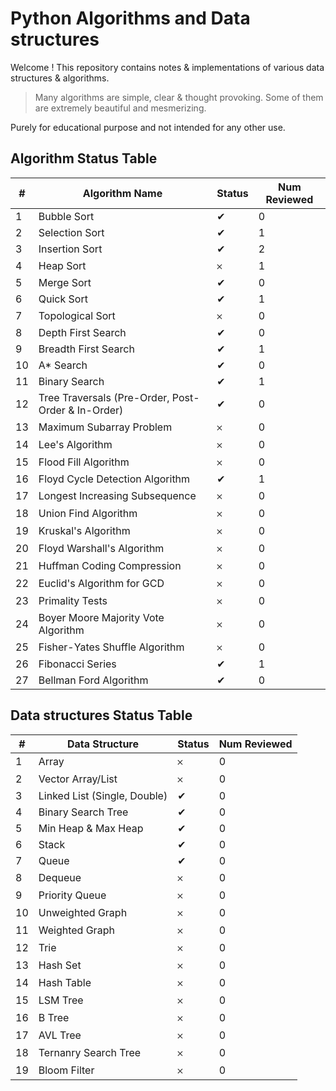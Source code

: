 # Python Algorithms and Data structures

Welcome ! This repository contains notes & implementations of various data structures & algorithms. 

> Many algorithms are simple, clear & thought provoking. Some of them are extremely beautiful and mesmerizing.

Purely for educational purpose and not intended for any other use.

## Algorithm Status Table

| # | Algorithm Name | Status | Num Reviewed |
| -- | -- | -- | -- |
| 1 | Bubble Sort | ✔︎ | 0 |
| 2 | Selection Sort | ✔︎ | 1 |
| 3 | Insertion Sort | ✔︎ | 2 |
| 4 | Heap Sort | 𐄂 | 1 |
| 5 | Merge Sort | ✔︎ | 0 |
| 6 | Quick Sort | ✔︎ | 1 |
| 7 | Topological Sort | 𐄂 | 0 |
| 8 | Depth First Search | ✔︎ | 0 |
| 9 | Breadth First Search | ✔︎ | 1 |
| 10 | A\* Search | ✔︎ | 0 |
| 11 | Binary Search | ✔︎ | 1 |
| 12 | Tree Traversals (Pre-Order, Post-Order & In-Order) | ✔︎ | 0 |
| 13 | Maximum Subarray Problem | 𐄂 | 0 |
| 14 | Lee's Algorithm | 𐄂 | 0 |
| 15 | Flood Fill Algorithm | 𐄂 | 0 |
| 16 | Floyd Cycle Detection Algorithm | ✔︎ | 1 |
| 17 | Longest Increasing Subsequence | 𐄂 | 0 |
| 18 | Union Find Algorithm | 𐄂 | 0 |
| 19 | Kruskal's Algorithm | 𐄂 | 0 |
| 20 | Floyd Warshall's Algorithm | 𐄂 | 0 |
| 21 | Huffman Coding Compression | 𐄂 | 0 |
| 22 | Euclid's Algorithm for GCD | 𐄂 | 0 |
| 23 | Primality Tests | 𐄂 | 0 |
| 24 | Boyer Moore Majority Vote Algorithm | 𐄂 | 0 |
| 25 | Fisher-Yates Shuffle Algorithm | 𐄂 | 0 |
| 26 | Fibonacci Series | ✔︎ | 1 |
| 27 | Bellman Ford Algorithm | ✔︎ | 0 |

## Data structures Status Table

| # | Data Structure | Status | Num Reviewed |
| -- | -- | -- | -- |
| 1 | Array | 𐄂 | 0 |
| 2 | Vector Array/List | 𐄂 | 0 |
| 3 | Linked List (Single, Double) | ✔︎ | 0 |
| 4 | Binary Search Tree | ✔︎ | 0 |
| 5 | Min Heap & Max Heap | ✔︎ | 0 |
| 6 | Stack | ✔︎ | 0 |
| 7 | Queue | ✔︎ | 0 |
| 8 | Dequeue | 𐄂 | 0 |
| 9 | Priority Queue | 𐄂 | 0 |
| 10 | Unweighted Graph | 𐄂 | 0 |
| 11 | Weighted Graph | 𐄂 | 0 |
| 12 | Trie | 𐄂 | 0 |
| 13 | Hash Set | 𐄂 | 0 |
| 14 | Hash Table | 𐄂 | 0 |
| 15 | LSM Tree | 𐄂 | 0 |
| 16 | B Tree | 𐄂 | 0 |
| 17 | AVL Tree | 𐄂 | 0 |
| 18 | Ternanry Search Tree | 𐄂 | 0 |
| 19 | Bloom Filter | 𐄂 | 0 |

